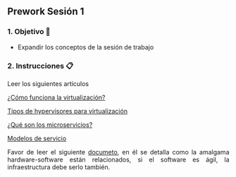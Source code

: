 ## Prework Sesión 1

<div style="text-align: justify;">

### 1. Objetivo :dart:

- Expandir los conceptos de la sesión de trabajo

### 2. Instrucciones :clipboard:

Leer los siguientes artículos

[¿Cómo funciona la virtualización?](http://players.brightcove.net/1534342432001/Byh3doRJx_default/index.html?videoId=1708110718001)


[Tipos de hypervisores para virtualización](https://phoenixnap.com/kb/what-is-hypervisor-type-1-2)

[¿Qué son los microservicios?](https://www.rcs.cic.ipn.mx/2018_147_8/Hacia%20transacciones%20distribuidas%20coordinadas%20por%20agentes%20para%20la%20arquitectura%20de%20microservicios.pdf)


[Modelos de servicio](https://aws.amazon.com/es/types-of-cloud-computing/)

Favor de leer el siguiente [documeto](https://www.redalyc.org/pdf/816/81642256017.pdf), en él se detalla como la amalgama hardware-software están relacionados, si el software es ágil, la infraestructura debe serlo también.

